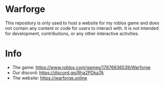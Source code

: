 # Warforge
This repository is only used to host a website for my roblox game and does not contain any content or code for users to interact with. It is not intended for development, contributions, or any other interactive activities.

# Info
- The game: https://www.roblox.com/games/17876936539/Warforge
- Our discord: https://discord.gg/Rha2PDka7A
- The website: https://warforge.online
